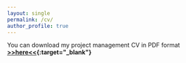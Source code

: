```yaml
---
layout: single
permalink: /cv/
author_profile: true
---
```


You can download my project management CV in PDF format **[>>here<<](/assets/Dolgov_CV_PM.pdf){:target="_blank"}**